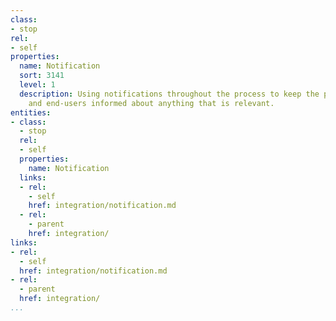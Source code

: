 ```yaml
---
class:
- stop
rel:
- self
properties:
  name: Notification
  sort: 3141
  level: 1
  description: Using notifications throughout the process to keep the platform, developers,
    and end-users informed about anything that is relevant.
entities:
- class:
  - stop
  rel:
  - self
  properties:
    name: Notification
  links:
  - rel:
    - self
    href: integration/notification.md
  - rel:
    - parent
    href: integration/
links:
- rel:
  - self
  href: integration/notification.md
- rel:
  - parent
  href: integration/
...
```

